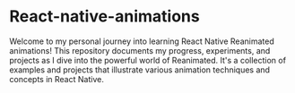 # React-native-animations
Welcome to my personal journey into learning React Native Reanimated animations! This repository documents my progress, experiments, and projects as I dive into the powerful world of Reanimated. It's a collection of examples and projects that illustrate various animation techniques and concepts in React Native.
